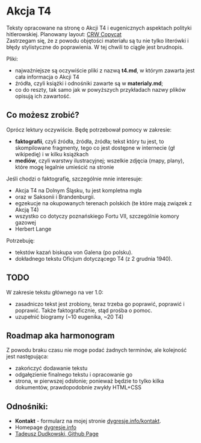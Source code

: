 # Akcja T4

Teksty opracowane na stronę o Akcji T4 i eugenicznych aspektach polityki hitlerowskiej. Planowany layout: [CRW Copycat](https://tdudkowski.github.io/Layouts/Layout05/)\
Zastrzegam się, że z powodu objętości materiału są tu nie tylko literówki i błędy stylistyczne do poprawienia. W tej chwili to ciągle jest brudnopis.

Pliki:

- najważniejsze są oczywiście pliki z nazwą **t4.md**, w którym zawarta jest cała informacja o Akcji T4
- źródła, czyli książki i odnośniki zawarte są w **materialy.md**;
- co do reszty, tak samo jak w powyższych przykładach nazwy plików opisują ich zawartość.

## Co możesz zrobić?

Oprócz lektury oczywiście. Będę potrzebował pomocy w zakresie:

- **faktografii**, czyli źródła, źródła, źródła; tekst który tu jest, to skompilowane fragmenty, tego co jest dostępne w internecie (gł wikipedię) i w kilku książkach
- **mediów**, czyli warstwy ilustracyjnej; wszelkie zdjęcia (mapy, plany), które mogę legalnie umieścić na stronie

Jeśli chodzi o faktografię, szczególnie mnie interesuje:

- Akcja T4 na Dolnym Śląsku, tu jest kompletna mgła
- oraz w Saksonii i Brandenburgii.
- egzekucje na okupowanych terenach polskich (te które mają związek z Akcją T4)
- wszystko co dotyczy poznańskiego Fortu VII, szczególnie komory gazowej
- Herbert Lange

Potrzebuję:

- tekstów kazań biskupa von Galena (po polsku).
- dokładnego tekstu Oficjum dotyczącego T4 (z 2 grudnia 1940).

## TODO

W zakresie tekstu głównego na ver 1.0:

- zasadniczo tekst jest zrobiony, teraz trzeba go poprawić, poprawić i poprawić. Także faktograficznie, stąd prośba o pomoc.
- uzupełnić biogramy (~10 eugenika, ~20 T4)

## Roadmap aka harmonogram

Z powodu braku czasu nie moge podać żadnych terminów, ale kolejność jest następująca:

- zakończyć dodawanie tekstu
- odgałęzienie finalnego tekstu i opracowanie go
- strona, w pierwszej odsłonie; ponieważ będzie to tylko kilka dokumentów, prawdopodobnie zwykły HTML+CSS

## Odnośniki:

- **Kontakt** - formularz na mojej stronie [dygresje.info/kontakt](http://dygresje.info/kontakt).
- Homepage [dygresje.info](http://dygresje.info)
- [Tadeusz Dudkowski, Github Page](https://tdudkowski.github.io)
